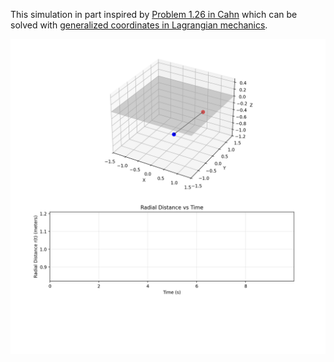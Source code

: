 This simulation in part inspired by [Problem 1.26 in Cahn](https://cdn.preterhuman.net/texts/science_and_technology/physics/A%20Guide%20to%20Physics%20Problems%20Part%201%20-%20Mechanics,%20Relativity,%20and%20Electrodynamics%20-%20Cahn%20S.,%20Nadgorny%20B..pdf) which can be solved with [generalized coordinates in Lagrangian mechanics](https://drive.google.com/LINKHERE).

![til](https://raw.githubusercontent.com/henryhng/pendulum/main/pendulum.gif)
